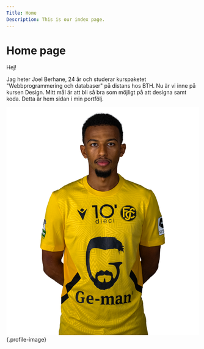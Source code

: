 ```yaml
---
Title: Home
Description: This is our index page.
---
```


Home page
==========================

Hej!

Jag heter Joel Berhane, 24 år och studerar kurspaketet "Webbprogrammering och databaser" på distans hos BTH. Nu är vi inne på kursen Design. Mitt mål är att bli så bra som möjligt på att designa samt koda. Detta är hem sidan i min portfölj.

![Joel Berhane](assets/img/Joel-2.png){.profile-image}